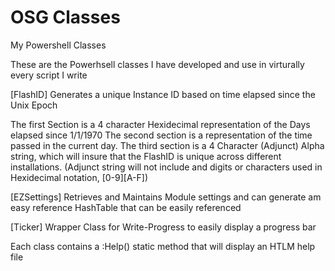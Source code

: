 # OSG Classes

My Powershell Classes

These are the Powerhsell classes I have developed and use in virturally every script I write

[FlashID] Generates a unique Instance ID based on time elapsed since the Unix Epoch

The first Section is a 4 character Hexidecimal representation of the Days elapsed since 1/1/1970 The second section is a representation of the time passed in the current day. The third section is a 4 Character (Adjunct) Alpha string, which will insure that the FlashID is unique across different installations. (Adjunct string will not include and digits or characters used in Hexidecimal notation, [0-9][A-F])

[EZSettings] Retrieves and Maintains Module settings and can generate am easy reference HashTable that can be easily referenced

[Ticker] Wrapper Class for Write-Progress to easily display a progress bar

Each class contains a <ClassName>:Help() static method that will display an HTLM help file
